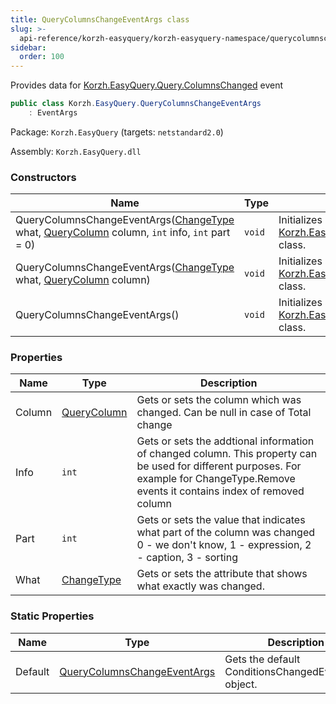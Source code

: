 ```yaml
---
title: QueryColumnsChangeEventArgs class
slug: >-
  api-reference/korzh-easyquery/korzh-easyquery-namespace/querycolumnschangeeventargs-class
sidebar:
  order: 100
---
```


Provides data for [Korzh.EasyQuery.Query.ColumnsChanged](///easyquery/docs/api-reference/korzh-easyquery/korzh-easyquery-namespace/query-class) event
```csharp
public class Korzh.EasyQuery.QueryColumnsChangeEventArgs
    : EventArgs

```
Package: `Korzh.EasyQuery` (targets: `netstandard2.0`)

Assembly: `Korzh.EasyQuery.dll`

### Constructors

| Name | Type | Description | 
| --- | --- | --- | 
| QueryColumnsChangeEventArgs([ChangeType](///easyquery/docs/api-reference/korzh-easyquery/korzh-easyquery-namespace/changetype-enum) what, [QueryColumn](///easyquery/docs/api-reference/korzh-easyquery/korzh-easyquery-namespace/querycolumn-class) column, `int` info, `int` part = 0) | `void` | Initializes a new instance of the [Korzh.EasyQuery.QueryColumnsChangeEventArgs](///easyquery/docs/api-reference/korzh-easyquery/korzh-easyquery-namespace/querycolumnschangeeventargs-class) class. | 
| QueryColumnsChangeEventArgs([ChangeType](///easyquery/docs/api-reference/korzh-easyquery/korzh-easyquery-namespace/changetype-enum) what, [QueryColumn](///easyquery/docs/api-reference/korzh-easyquery/korzh-easyquery-namespace/querycolumn-class) column) | `void` | Initializes a new instance of the [Korzh.EasyQuery.QueryColumnsChangeEventArgs](///easyquery/docs/api-reference/korzh-easyquery/korzh-easyquery-namespace/querycolumnschangeeventargs-class) class. | 
| QueryColumnsChangeEventArgs() | `void` | Initializes a new instance of the [Korzh.EasyQuery.QueryColumnsChangeEventArgs](///easyquery/docs/api-reference/korzh-easyquery/korzh-easyquery-namespace/querycolumnschangeeventargs-class) class. | 


### Properties

| Name | Type | Description | 
| --- | --- | --- | 
| Column | [QueryColumn](///easyquery/docs/api-reference/korzh-easyquery/korzh-easyquery-namespace/querycolumn-class) | Gets or sets the column which was changed. Can be null in case of Total change | 
| Info | `int` | Gets or sets the addtional information of changed column.  This property can be used for different purposes.  For example for ChangeType.Remove events it contains index of removed column | 
| Part | `int` | Gets or sets the value that indicates what part of the column was changed  0 - we don't know, 1 - expression, 2 - caption, 3 - sorting | 
| What | [ChangeType](///easyquery/docs/api-reference/korzh-easyquery/korzh-easyquery-namespace/changetype-enum) | Gets or sets the attribute that shows what exactly was changed. | 


### Static Properties

| Name | Type | Description | 
| --- | --- | --- | 
| Default | [QueryColumnsChangeEventArgs](///easyquery/docs/api-reference/korzh-easyquery/korzh-easyquery-namespace/querycolumnschangeeventargs-class) | Gets the default ConditionsChangedEventArgs object. |
